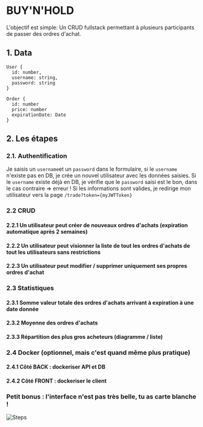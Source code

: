 # BUY'N'HOLD

L'objectif est simple: Un CRUD fullstack permettant à plusieurs participants de passer des ordres d'achat.


## 1. Data  

```
User {
  id: number,
  username: string,
  password: string
}

Order {
  id: number
  price: number
  expirationDate: Date
}
```

## 2. Les étapes  

### 2.1. Authentification

Je saisis un `username`et un `password` dans le formulaire, si le `username` n'existe pas en DB, je crée un nouvel utilisateur avec les données saisies. Si le `username` existe déjà en DB, je vérifie que le `password` saisi est le bon, dans le cas contraire => erreur ! Si les informations sont valides, je redirige mon utilisateur vers la page `/trade?token={myJWTToken}` 

### 2.2 CRUD
#### 2.2.1 Un utilisateur peut créer de nouveaux ordres d'achats (expiration automatique après 2 semaines)
#### 2.2.2 Un utilisateur peut visionner la liste de tout les ordres d'achats de tout les utilisateurs sans restrictions
#### 2.2.3 Un utilisateur peut modifier / supprimer uniquement ses propres ordres d'achat

### 2.3 Statistiques
#### 2.3.1 Somme valeur totale des ordres d'achats arrivant à expiration à une date donnée
#### 2.3.2 Moyenne des ordres d'achats
#### 2.3.3 Répartition des plus gros acheteurs (diagramme / liste)

### 2.4 Docker (optionnel, mais c'est quand même plus pratique)
#### 2.4.1 Côté BACK : dockeriser API et DB
#### 2.4.2 Côté FRONT : dockeriser le client

 
### Petit bonus : l'interface n'est pas très belle, tu as carte blanche !
![Steps](https://i.imgur.com/Oi1QDgI.png)
